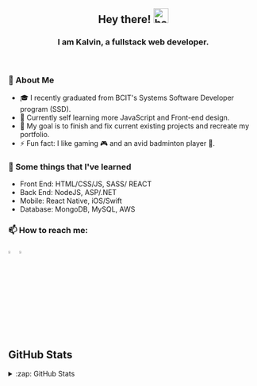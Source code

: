 <div align="center">

## Hey there! <img src= "https://i.imgur.com/NW7bdvZ.gif" alt= "handWave" width="30px" height= "30px" />

### I am Kalvin, a fullstack web developer.

</div>
</br>

<h3>📖 About Me</h3>

-   🎓 I recently graduated from BCIT's Systems Software Developer program (SSD).
-   🔭 Currently self learning more JavaScript and Front-end design.
-   🥅 My goal is to finish and fix current existing projects and recreate my portfolio.
-   ⚡ Fun fact: I like gaming :video_game: and an avid badminton player 🏸.
    <br />

<h3>🌱 Some things that I've learned</h3>

-   Front End: HTML/CSS/JS, SASS/ REACT
-   Back End: NodeJS, ASP/.NET
-   Mobile: React Native, iOS/Swift
-   Database: MongoDB, MySQL, AWS
    </br>

<h3>📫 How to reach me:</h3>

[<img src="https://img.icons8.com/color/48/000000/linkedin.png" width="3.5%"/>](https://www.linkedin.com/in/kalvin-tang-b85037ba/)
<a href="mailto:kalvintang89@gmail.com"> <img src="https://img.icons8.com/fluent/48/000000/gmail.png" width="3.5%"/> </a>

<br/>

## GitHub Stats

<details>
  <summary>:zap: GitHub Stats</summary>

  <img align="left" alt="kalTang's GitHub Stats" src="https://github-readme-stats.kaltang.vercel.app//api?username=KalTang&show_icons=true&hide_border=true" />

<br/>

#### If you like coffee, here's a coffee parrot!

[<img src="https://cultofthepartyparrot.com/parrots/coffeeparrot.gif" width= "30px" height="30px"/>](https://cultofthepartyparrot.com/)

</details>

<!--
**KalTang/KalTang** is a ✨ _special_ ✨ repository because its `README.md` (this file) appears on your GitHub profile. -->
